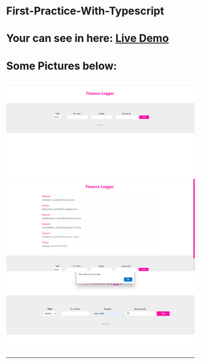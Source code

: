 # First-Practice-With-Typescript

# Your can see in here: <a href="https://first-practice-typescript.netlify.app" target="_blank">Live Demo</a>

<h1>Some Pictures below:</h1>
<br/>
<img src="./images/ex1.png" />
<br/>
<img src="./images/ex2.png" />
<br/>
<img src="./images/ex3.png" />
<br/>
<hr />
<br />
